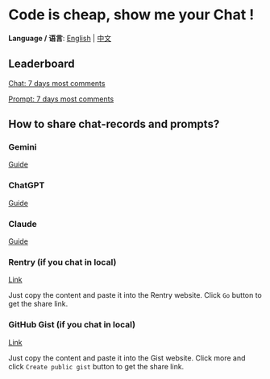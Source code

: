 # Code is cheap, show me your Chat !

**Language / 语言**: [English](README.md) | [中文](README_zh.md)

## Leaderboard

[Chat: 7 days most comments](https://github.com/TokenRollAI/show-your-chat/issues?q=is%3Aissue%20state%3Aopen%20label%3A%23Chat%20label%3A%2Benglish%20sort%3Acomments-desc%20created%3A%3E%40today-1w)

[Prompt: 7 days most comments](https://github.com/TokenRollAI/show-your-chat/issues?q=is%3Aissue%20state%3Aopen%20label%3A%23Prompt%20label%3A%2Benglish%20sort%3Acomments-desc%20created%3A%3E%40today-1w)


## How to share chat-records and prompts?

### Gemini

[Guide](https://support.google.com/gemini/answer/13743730?hl=en&co=GENIE.Platform%3DDesktop)

### ChatGPT

[Guide](https://help.openai.com/en/articles/7925741-chatgpt-shared-links-faq#:~:text=%E6%89%80%E6%9C%89%E7%94%A8%E6%88%B7%E5%BC%80%E6%94%BE%E3%80%82-,How%20do%20I%20create%20a%20shared%20link%3F,-%E5%A6%82%E4%BD%95%E5%88%9B%E5%BB%BA%E5%85%B1%E4%BA%AB)

### Claude

[Guide](https://support.anthropic.com/en/articles/10593882-sharing-and-unsharing-chats)

### Rentry (if you chat in local)

[Link](https://rentry.co/)

Just copy the content and paste it into the Rentry website. Click `Go` button to get the share link.

### GitHub Gist (if you chat in local)

[Link](https://gist.github.com/)

Just copy the content and paste it into the Gist website. Click more and click `Create public gist` button to get the share link.

